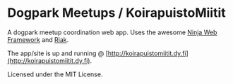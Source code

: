 Dogpark Meetups / KoirapuistoMiitit
===============

A dogpark meetup coordination web app. Uses the awesome [Ninja Web Framework](http://www.ninjaframework.org/)
and [Riak](http://basho.com/riak/).

The app/site is up and running @ [http://koirapuistomiitit.dy.fi](http://koirapuistomiitit.dy.fi).


Licensed under the MIT License.
